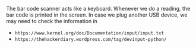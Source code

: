 The bar code scanner acts like a keyboard.
Whenever we do a reading, the bar code is printed in the screen.
In case we plug another USB device, we may need to check the information in

* `https://www.kernel.org/doc/Documentation/input/input.txt`
* `https://thehackerdiary.wordpress.com/tag/devinput-python/`
